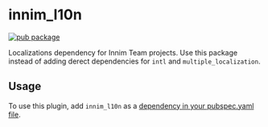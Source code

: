 # innim_l10n

[![pub package](https://img.shields.io/pub/v/innim_l10n)](https://pub.dartlang.org/packages/innim_l10n)

Localizations dependency for Innim Team projects. Use this package instead of adding derect dependencies for `intl` and `multiple_localization`.

## Usage

To use this plugin, add `innim_l10n` as a [dependency in your pubspec.yaml file](https://flutter.dev/platform-plugins/).
